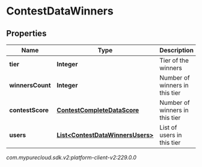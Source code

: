 # ContestDataWinners


## Properties

| Name | Type | Description | Notes |
| ------------ | ------------- | ------------- | ------------- |
| **tier** | **Integer** | Tier of the winners |  [optional] |
| **winnersCount** | **Integer** | Number of winners in this tier |  [optional] |
| **contestScore** | [**ContestCompleteDataScore**](ContestCompleteDataScore) | Number of winners in this tier |  [optional] |
| **users** | [**List&lt;ContestDataWinnersUsers&gt;**](ContestDataWinnersUsers) | List of users in this tier |  [optional] |




_com.mypurecloud.sdk.v2:platform-client-v2:229.0.0_

